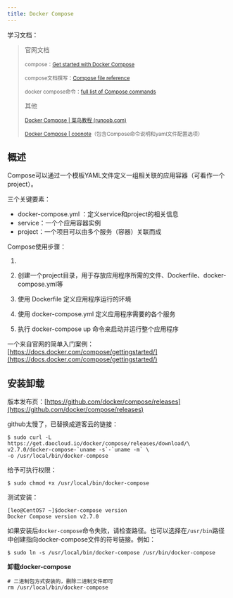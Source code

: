 ```yaml
---
title: Docker Compose
---
```


学习文档：

> 官网文档
>
> <small>compose：[Get started with Docker Compose ](https://docs.docker.com/compose/gettingstarted/)</small>
>
> <small>compose文档撰写：[Compose file reference](https://docs.docker.com/compose/compose-file/)</small>
>
> <small>docker compose命令：[full list of Compose commands](https://docs.docker.com/engine/reference/commandline/compose/)</small>
>
> 其他
>
> <small>[Docker Compose | 菜鸟教程 (runoob.com)](https://m.runoob.com/docker/docker-compose.html)</small>
>
> <small>[Docker Compose | coonote](https://www.coonote.com/docker/docker-compose-project.html)（包含Compose命令说明和yaml文件配置选项）</small>

## 概述

Compose可以通过一个模板YAML文件定义一组相关联的应用容器（可看作一个 project）。

三个关键要素：

- docker-compose.yml ：定义service和project的相关信息
- service：一个个应用容器实例
- project：一个项目可以由多个服务（容器）关联而成

Compose使用步骤：

1. 

1. 创建一个project目录，用于存放应用程序所需的文件、Dockerfile、docker-compose.yml等
2. 使用 Dockerfile 定义应用程序运行的环境
3. 使用 docker-compose.yml 定义应用程序需要的各个服务
4. 执行 docker-compose up 命令来启动并运行整个应用程序

一个来自官网的简单入门案例：[https://docs.docker.com/compose/gettingstarted/](https://docs.docker.com/compose/gettingstarted/)

## 安装卸载

版本发布页：[https://github.com/docker/compose/releases](https://github.com/docker/compose/releases)

github太慢了，已替换成道客云的链接：

```shell
$ sudo curl -L https://get.daocloud.io/docker/compose/releases/download/\
v2.7.0/docker-compose-`uname -s`-`uname -m` \
-o /usr/local/bin/docker-compose
```

给予可执行权限：

```shell
$ sudo chmod +x /usr/local/bin/docker-compose
```

测试安装：

```shell
[leo@CentOS7 ~]$docker-compose version
Docker Compose version v2.7.0
```

如果安装后`docker-compose`命令失败，请检查路径。也可以选择在`/usr/bin`路径中创建指向docker-compose文件的符号链接。例如：

```shell
$ sudo ln -s /usr/local/bin/docker-compose /usr/bin/docker-compose
```

**卸载docker-compose**

```shell
# 二进制包方式安装的，删除二进制文件即可
rm /usr/local/bin/docker-compose
```

